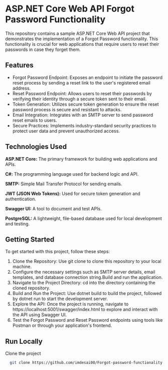 
# ASP.NET Core Web API Forgot Password Functionality
  This repository contains a sample ASP.NET Core Web API project that demonstrates the implementation of a Forgot Password functionality. This functionality is crucial for web applications that require users to reset their passwords in case they forget them.
## Features

- Forgot Password Endpoint: Exposes an endpoint to initiate the password reset process by sending a reset link to the user's registered email address.
- Reset Password Endpoint: Allows users to reset their passwords by verifying their identity through a secure token sent to their email.
- Token Generation: Utilizes secure token generation to ensure the reset password process is secure and resistant to attacks.
- Email Integration: Integrates with an SMTP server to send password reset emails to users.
- Secure Practices: Implements industry-standard security practices to protect user data and prevent unauthorized access.
## Technologies Used

**ASP.NET Core:** The primary framework for building web applications and APIs.

**C#:** The programming language used for backend logic and API.

**SMTP:** Simple Mail Transfer Protocol for sending emails.

**JWT (JSON Web Tokens):** Used for secure token generation and authentication.

**Swagger UI:** A tool to document and test APIs.

**PostgreSQL:** A lightweight, file-based database used for local development and testing.


## Getting Started
To get started with this project, follow these steps:

1. Clone the Repository: Use git clone to clone this repository to your local machine.
2. Configure the necessary settings such as SMTP server details, email templates, and database connection string.Build and run the application.
3. Navigate to the Project Directory: cd into the directory containing the cloned repository.
4. Build and Run the Project: Use dotnet build to build the project, followed by dotnet run to start the development server.
5. Explore the API: Once the project is running, navigate to https://localhost:5001/swagger/index.html to explore and interact with the API using Swagger UI.
6. Test the Forgot Password and Reset Password endpoints using tools like Postman or through your application's frontend.
## Run Locally

Clone the project

```bash
  git clone https://github.com/imdesai00/Forgot-password-functionality.git

